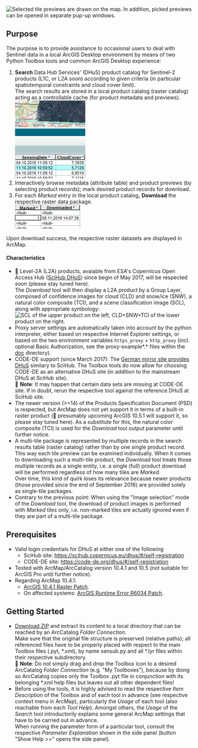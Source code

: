 ﻿![](doc/Previews.jpg "Selected tile previews are drawn on the map.
In addition, picked previews can be opened in separate pup-up windows.")

## Purpose
The purpose is to provide assistance to occasional users to deal with Sentinel data in a local ArcGIS Desktop environment by means of two Python Toolbox tools and common ArcGIS Desktop experience:

1. **Search** Data Hub Services' (DHuS) product catalog for Sentinel-2 products (L1C, or L2A soon) according to given criteria (in particular spatiotemporal constraints and cloud cover limit).  
  The search results are stored in a local product catalog (raster catalog) acting as a controllable cache (for product metadata and previews).  
  ![](doc/Search.png "Search tool results.")
2. Interactively browse metadata (attribute table) and product previews (by selecting product records); mark desired product records for download.
3. For each _Marked_ entry in the local product catalog, **Download** the respective raster data package.  
  ![](doc/Download.png "Download in a batch run.")

Upon download success, the respective raster datasets are displayed in ArcMap.

#### Characteristics
* :construction: Level-2A (L2A) products, avaiable from ESA's Copernicus Open Access Hub ([SciHub DHuS](https://scihub.copernicus.eu/dhus)) since begin of May 2017, will be respected _soon_ (please stay tuned here).  
  The _Download_ tool will then display a L2A product by a Group Layer, composed of confidence images for cloud (CLD) and snow/ice (SNW), a natural color composite (TCI), and a scene classification image (SCL), along with appropriate symbology:  
  ![](doc/L2A.jpg "SCL of the upper product on the left,
CLD+SNW+TCI of the lower product on the right.")
* Proxy server settings are automatically taken into account by the python interpreter, either based on respective Internet Explorer settings, or based on the two environment variables `https_proxy` + `http_proxy` (incl. optional Basic Authorization, see the proxy-example*.* files within the [doc](doc) directory).
* CODE-DE support (since March 2017): The [German mirror site provides DHuS](https://code-de.org/dhus) similary to SciHub. The Toolbox tools do now allow for choosing CODE-DE as an alternative DHuS site (in addition to the mainstream DHuS at SciHub site).  
  📓 **Note**: It may happen that certain data sets are missing at CODE-DE site. If in doubt, rerun the respective tool against the reference DHuS at SciHub site.
* The newer version (>=14) of the Products Specification Document (PSD) is respected, but ArcMap does not yet support it in terms of a built-in raster product (:construction: presumably upcoming ArcGIS 10.5.1 will support it, so please stay tuned here). As a substitute for this, the natural color composite (TCI) is used for the _Download_ tool output parameter until further notice.
* A multi-tile package is represented by multiple records in the search results table (raster catalog) rather than by one single product record. This way each tile preview can be examined individually. When it comes to downloading such a multi-tile product, the _Download_ tool treats those multiple records as a single entity, i.e. a single (full) product download will be performed regardless of how many tiles are _Marked_.  
   Over time, this kind of quirk loses its relevance because newer products (those provided since the end of September 2016) are provided solely as single-tile packages.
* Contrary to the previous point: When using the "Image selection" mode of the _Download_ tool, the download of product images is performed with _Marked_ tiles only, i.e. non-marked tiles are actually ignored even if they are part of a multi-tile package.

## Prerequisites
* Valid login credentials for DHuS at either one of the following
    * SciHub site: https://scihub.copernicus.eu/dhus/#/self-registration
    * CODE-DE site: https://code-de.org/dhus/#/self-registration
* Tested with ArcMap/ArcCatalog version 10.4.1 and 10.5 (not suitable for ArcGIS Pro until further notice).
* Regarding ArcMap 10.4.1:
  * [ArcGIS 10.4.1 Raster Patch](http://support.esri.com/Products/Desktop/arcgis-desktop/arcmap/10-4-1#downloads?id=7396).
  * On affected systems: [ArcGIS Runtime Error R6034 Patch](http://support.esri.com/download/7391).

## Getting Started
* [Download ZIP](../../archive/master.zip) and extract its content to a local directory that can be reached by an ArcCatalog _Folder Connection_.  
  Make sure that the original file structure is preserved (relative paths); all referenced files have to be properly placed with respect to the main Toolbox files (.pyt, \*.xml), by name sensub.py and all \*.lyr files within their respective subdirectory.  
  📓 **Note**: Do not simply drag and drop the Toolbox icon to a desired ArcCatalog _Folder Connection_ (e.g. "My Toolboxes"), because by doing so ArcCatalog copies only the Toolbox .pyt file in conjunction with its belonging *.xml help files but leaves out all other dependent files!
* Before using the tools, it is highly advised to read the respective _Item Description_ of the Toolbox and of each tool in advance (see respective context menu in ArcMap), particularly the _Usage_ of each tool (also reachable from each _Tool Help_). Amongst others, the _Usage_ of the _Search_ tool introductorily explains some general ArcMap settings that have to be carried out in advance.  
  When running the parameter form of a particular tool, consult the respective _Parameter Explanation_ shown in the side panel (button "Show Help >>" opens the side panel).
